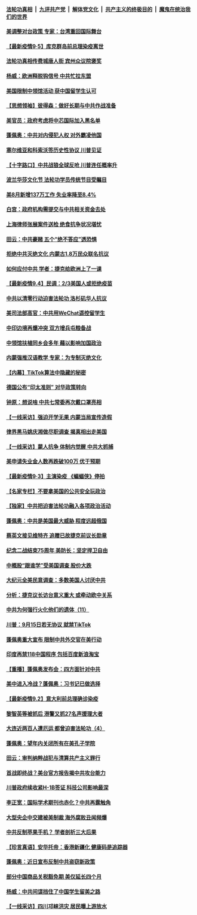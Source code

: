 ####  [法轮功真相](../../../../basic/blob/master/README.md?t=09052302) &nbsp;|&nbsp; [九评共产党](../../../../9ping.md/blob/master/README.md?t=09052302) &nbsp;|&nbsp; [解体党文化](../../../../jtdwh.md/blob/master/README.md?t=09052302)  &nbsp;|&nbsp; [共产主义的终极目的](../../../../gczydzjmd.md/blob/master/README.md?t=09052302) &nbsp;|&nbsp; [魔鬼在统治我们的世界](../../../../mgztzwmdsj.md/blob/master/README.md?t=09052302) 

#### [美调整对台政策 专家：台湾重回国际舞台](../pages/nf4514/n12382472.md?t=09052302) 

#### [【最新疫情9·5】库克群岛前总理染疫离世](../pages/nf4514/n12382021.md?t=09052302) 

#### [法轮功真相传费城唐人街 宾州众议院褒奖](../pages/nf4514/n12381237.md?t=09052302) 

#### [杨威：欧洲释脱钩信号 中共忙拉东盟](../pages/nf4514/n12381329.md?t=09052302) 

#### [美国限制中领馆活动 获中国留学生认可](../pages/nf4514/n12381896.md?t=09052302) 

#### [【思想领袖】彼得森：做好长期与中共作战准备](../pages/nf4514/n12316728.md?t=09052302) 

#### [美官员：政府考虑将中芯国际加入黑名单](../pages/nf4514/n12381796.md?t=09052302) 

#### [蓬佩奥：中共对内侵犯人权 对外霸凌他国](../pages/nf4514/n12381314.md?t=09052302) 

#### [塞尔维亚和科索沃签历史性协议 川普见证](../pages/nf4514/n12381178.md?t=09052302) 

#### [【十字路口】中共战狼全球反呛 川普连任概率升](../pages/nf4514/n12380890.md?t=09052302) 

#### [波兰华莎文化节 法轮功学员传统节目受瞩目](../pages/nf4514/n12380084.md?t=09052302) 

#### [美8月新增137万工作 失业率降至8.4%](../pages/nf4514/n12380776.md?t=09052302) 

#### [白宫：政府机构需提交与中共相关资金去处](../pages/nf4514/n12380607.md?t=09052302) 

#### [上海律师张展案件送检 绝食抗争状况堪忧](../pages/nf4514/n12380220.md?t=09052302) 

#### [田云：中共豪赌 五个“绝不答应”透恐惧](../pages/nf4514/n12379161.md?t=09052302) 

#### [拒绝中共灭绝文化 内蒙古1.8万民众联名抗议](../pages/nf4514/n12380003.md?t=09052302) 

#### [如何应付中共 学者：捷克给欧洲上了一课](../pages/nf4514/n12379419.md?t=09052302) 

#### [【最新疫情9.4】民调：2/3美国人或拒绝疫苗](../pages/nf4514/n12379240.md?t=09052302) 

#### [中共以清零行动迫害法轮功 洛杉矶华人抗议](../pages/nf4514/n12379184.md?t=09052302) 

#### [美司法部高官：中共用WeChat遥控留学生](../pages/nf4514/n12378744.md?t=09052302) 

#### [中印边境再爆冲突 双方增兵屯粮备战](../pages/nf4514/n12378965.md?t=09052302) 

#### [中领馆扶植同乡会多年 藉以影响加国政治](../pages/nf4514/n12378812.md?t=09052302) 

#### [内蒙强推汉语教学 专家：为专制灭绝文化](../pages/nf4514/n12378608.md?t=09052302) 

#### [【内幕】TikTok算法中隐藏的秘密](../pages/nf4514/n12378196.md?t=09052302) 

#### [德国公布“印太准则” 对华政策转向](../pages/nf4514/n12378553.md?t=09052302) 

#### [钟原：想说啥 中共七常委再次戴口罩亮相](../pages/nf4514/n12378663.md?t=09052302) 

#### [【一线采访】强迫开学无果 内蒙当局宣传造假](../pages/nf4514/n12378565.md?t=09052302) 

#### [律界黑马姚庆湘做尽职调查 揭真相出走美国](../pages/nf4514/n12376342.md?t=09052302) 

#### [【一线采访】蒙人抗争 体制内觉醒 中共大抓捕](../pages/nf4514/n12378222.md?t=09052302) 

#### [美申请失业金人数再跌破100万 优于预期](../pages/nf4514/n12378373.md?t=09052302) 

#### [【最新疫情9·3】主演染疫 《蝙蝠侠》停拍](../pages/nf4514/n12376713.md?t=09052302) 

#### [【名家专栏】不要拿美国的公共安全玩政治](../pages/nf4514/n12378184.md?t=09052302) 

#### [【独家】中共把迫害法轮功融入各项政治活动](../pages/nf4514/n12367319.md?t=09052302) 

#### [蓬佩奥：中共是美国最大威胁 程度远超俄国](../pages/nf4514/n12377492.md?t=09052302) 

#### [蔡英文接见维特齐 追赠已故捷克前议长勋章](../pages/nf4514/n12376823.md?t=09052302) 

#### [纪念二战结束75周年 美防长：坚定捍卫自由](../pages/nf4514/n12377254.md?t=09052302) 

#### [中概股“跟谁学”受美国调查 股价大跌](../pages/nf4514/n12377002.md?t=09052302) 

#### [大纪元全美民意调查：多数美国人讨厌中共](../pages/nf4514/n12376484.md?t=09052302) 

#### [分析：捷克议长访台意义重大 或牵动欧中关系](../pages/nf4514/n12375897.md?t=09052302) 

#### [中共为何强行火化他们的遗体（11）](../pages/nf4514/n12374310.md?t=09052302) 

#### [川普：9月15日若无协议 就禁TikTok](../pages/nf4514/n12376042.md?t=09052302) 

#### [蓬佩奥重大宣布 限制中共外交官在美行动](../pages/nf4514/n12375780.md?t=09052302) 

#### [印度再禁118中国程序 包括百度新浪淘宝](../pages/nf4514/n12375743.md?t=09052302) 

#### [【重播】蓬佩奥发布会：四方面针对中共](../pages/nf4514/n12374307.md?t=09052302) 

#### [美中进入冷战？蓬佩奥：习书记已做选择](../pages/nf4514/n12375291.md?t=09052302) 

#### [【最新疫情9.2】意大利前总理确诊染疫](../pages/nf4514/n12373881.md?t=09052302) 

#### [黎智英等被抓后 港警又抓27名声援理大者](../pages/nf4514/n12374817.md?t=09052302) 

#### [大连近两百人遭厄运 都曾迫害法轮功（4）](../pages/nf4514/n12372772.md?t=09052302) 

#### [蓬佩奥：望年内关闭所有在美孔子学院](../pages/nf4514/n12374234.md?t=09052302) 

#### [田云：审判纳粹战犯与清算共产主义罪行](../pages/nf4514/n12373166.md?t=09052302) 

#### [首战即终战？美台官方报告揭中共攻台能力](../pages/nf4514/n12374529.md?t=09052302) 

#### [川普政府续收紧H-1B签证 科技公司影响最深](../pages/nf4514/n12374609.md?t=09052302) 

#### [李正宽：国际学术期刊也赤化？中共再露触角](../pages/nf4514/n12374130.md?t=09052302) 

#### [大型央企中交建被美制裁 海外腐败丑闻频爆](../pages/nf4514/n12370781.md?t=09052302) 

#### [中共反制苹果手机？ 学者剖析三大后果](../pages/nf4514/n12374341.md?t=09052302) 

#### [【珍言真语】安华托帝：香港新疆化 健康码是追踪器](../pages/nf4514/n12373087.md?t=09052302) 

#### [蓬佩奥：近日宣布反制中共盗窃新政策](../pages/nf4514/n12374116.md?t=09052302) 

#### [部分中国商品关税豁免期 美仅延长四个月](../pages/nf4514/n12373949.md?t=09052302) 

#### [杨威：中共间谍挡住了中国学生留美之路](../pages/nf4514/n12373984.md?t=09052302) 

#### [【一线采访】四川邛崃洪灾 居民曝上游放水](../pages/nf4514/n12373810.md?t=09052302) 

